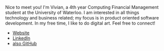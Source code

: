 Nice to meet you! I'm Vivian, a 4th year Computing Financial Management student at the University of Waterloo. I am interested in all things technology and business related; my focus is in product oriented software development. In my free time, I like to do digital art. Feel free to connect! 

* [Website](https://vivianyrguo.github.io/)
* [LinkedIn](https://www.linkedin.com/in/vivianvg/)
* [also GitHub](https://github.com/vivianvg)
